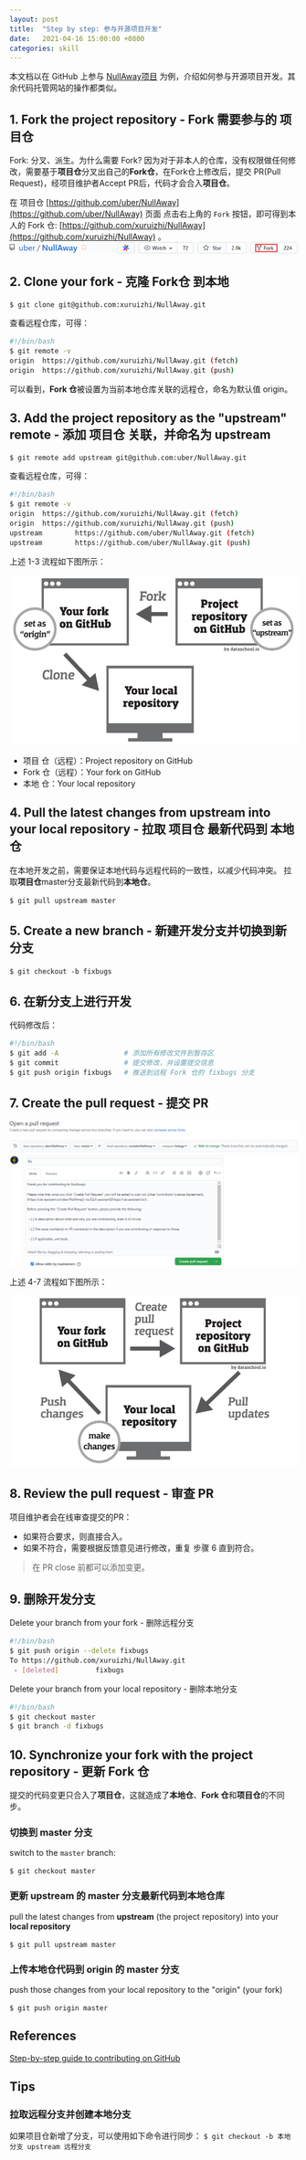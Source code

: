 ```yaml
---
layout: post
title:  "Step by step: 参与开源项目开发"
date:   2021-04-16 15:00:00 +0800
categories: skill
---
```


本文档以在 GitHub 上参与 [NullAway项目](https://github.com/uber/NullAway) 为例，介绍如何参与开源项目开发。其余代码托管网站的操作都类似。

## 1. Fork the project repository - Fork 需要参与的 项目仓

Fork: 分叉、派生。为什么需要 Fork? 因为对于非本人的仓库，没有权限做任何修改，需要基于**项目仓**分叉出自己的**Fork仓**，在Fork仓上修改后，提交 PR(Pull Request)，经项目维护者Accept PR后，代码才会合入**项目仓**。

在 项目仓 [https://github.com/uber/NullAway](https://github.com/uber/NullAway) 页面
点击右上角的 `Fork` 按钮，即可得到本人的 Fork 仓: [https://github.com/xuruizhi/NullAway](https://github.com/xuruizhi/NullAway) 。
![fork-on-github](/images/2021.04.16/fork-on-github.png)

## 2. Clone your fork - 克隆 Fork仓 到本地

`$ git clone git@github.com:xuruizhi/NullAway.git`

查看远程仓库，可得：

```bash
#!/bin/bash
$ git remote -v
origin  https://github.com/xuruizhi/NullAway.git (fetch)
origin  https://github.com/xuruizhi/NullAway.git (push)
```

可以看到，**Fork 仓**被设置为当前本地仓库关联的远程仓，命名为默认值 origin。

## 3. Add the project repository as the "upstream" remote - 添加 项目仓 关联，并命名为 upstream

`$ git remote add upstream git@github.com:uber/NullAway.git`

查看远程仓库，可得：

```bash
#!/bin/bash
$ git remote -v
origin  https://github.com/xuruizhi/NullAway.git (fetch)
origin  https://github.com/xuruizhi/NullAway.git (push)
upstream        https://github.com/uber/NullAway.git (fetch)
upstream        https://github.com/uber/NullAway.git (push)
```

上述 1-3 流程如下图所示：

![fork_on_github](/images/2021.04.16/diagram-01.png)

- 项目 仓（远程）：Project repository on GitHub
- Fork 仓（远程）：Your fork on GitHub
- 本地 仓：Your local repository

## 4. Pull the latest changes from upstream into your local repository - 拉取 项目仓 最新代码到 本地仓

在本地开发之前，需要保证本地代码与远程代码的一致性，以减少代码冲突。
拉取**项目仓**master分支最新代码到**本地仓**。

`$ git pull upstream master`

## 5. Create a new branch - 新建开发分支并切换到新分支

`$ git checkout -b fixbugs`

## 6. 在新分支上进行开发

代码修改后：

```bash
#!/bin/bash
$ git add -A                # 添加所有修改文件到暂存区
$ git commit                # 提交修改，并设置提交信息
$ git push origin fixbugs   # 推送到远程 Fork 仓的 fixbugs 分支
```

## 7. Create the pull request - 提交 PR

![fork_on_github](/images/2021.04.16/pull-request-on-github.png)

上述 4-7 流程如下图所示：

![fork_on_github](/images/2021.04.16/diagram-02.png)

## 8. Review the pull request - 审查 PR

项目维护者会在线审查提交的PR：

- 如果符合要求，则直接合入。
- 如果不符合，需要根据反馈意见进行修改，重复 步骤 6 直到符合。

> 在 PR close 前都可以添加变更。

## 9. 删除开发分支

Delete your branch from your fork - 删除远程分支

```bash
#!/bin/bash
$ git push origin --delete fixbugs
To https://github.com/xuruizhi/NullAway.git
 - [deleted]         fixbugs
```

Delete your branch from your local repository - 删除本地分支

```bash
#!/bin/bash
$ git checkout master
$ git branch -d fixbugs
```

## 10. Synchronize your fork with the project repository - 更新 Fork 仓

提交的代码变更只合入了**项目仓**，这就造成了**本地仓**、**Fork 仓**和**项目仓**的不同步。

### 切换到 master 分支

switch to the `master` branch:

`$ git checkout master`

### 更新 upstream 的 master 分支最新代码到本地仓库

pull the latest changes from **upstream** (the project repository) into your **local repository**

`$ git pull upstream master`

### 上传本地仓代码到 origin 的 master 分支

push those changes from your local repository to the "origin" (your fork)

`$ git push origin master`

## References

[Step-by-step guide to contributing on GitHub](https://www.dataschool.io/how-to-contribute-on-github/)

## Tips

### 拉取远程分支并创建本地分支

如果项目仓新增了分支，可以使用如下命令进行同步：
`$ git checkout -b 本地分支 upstream 远程分支`
